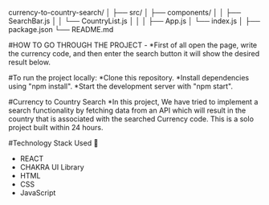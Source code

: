 currency-to-country-search/
│
├── src/
│   ├── components/
│   │   ├── SearchBar.js
│   │   └── CountryList.js
│   │
│   ├── App.js
│   └── index.js
│
├── package.json
└── README.md

#HOW TO GO THROUGH THE PROJECT -
*First of all open the page, write the currency code, and then enter the search button it will show the desired result below.

#To run the project locally:
*Clone this repository.
*Install dependencies using "npm install".
*Start the development server with "npm start".

#Currency to Country Search
*In this project, We have tried to implement a search functionality by fetching data from an API which will result in the country that is associated with the searched Currency code.
This is a solo project built within 24 hours.

#Technology Stack Used 🌟
* REACT
* CHAKRA UI Library
* HTML
* CSS
* JavaScript

